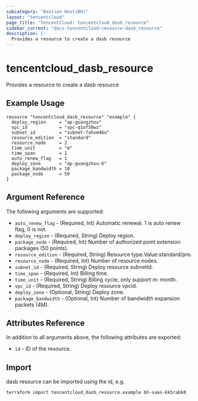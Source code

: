 ```yaml
---
subcategory: "Bastion Host(BH)"
layout: "tencentcloud"
page_title: "TencentCloud: tencentcloud_dasb_resource"
sidebar_current: "docs-tencentcloud-resource-dasb_resource"
description: |-
  Provides a resource to create a dasb resource
---
```


# tencentcloud_dasb_resource

Provides a resource to create a dasb resource

## Example Usage

```hcl
resource "tencentcloud_dasb_resource" "example" {
  deploy_region     = "ap-guangzhou"
  vpc_id            = "vpc-q1of50wz"
  subnet_id         = "subnet-7uhvm46o"
  resource_edition  = "standard"
  resource_node     = 2
  time_unit         = "m"
  time_span         = 1
  auto_renew_flag   = 1
  deploy_zone       = "ap-guangzhou-6"
  package_bandwidth = 10
  package_node      = 50
}
```

## Argument Reference

The following arguments are supported:

* `auto_renew_flag` - (Required, Int) Automatic renewal. 1 is auto renew flag, 0 is not.
* `deploy_region` - (Required, String) Deploy region.
* `package_node` - (Required, Int) Number of authorized point extension packages (50 points).
* `resource_edition` - (Required, String) Resource type.Value:standard/pro.
* `resource_node` - (Required, Int) Number of resource nodes.
* `subnet_id` - (Required, String) Deploy resource subnetId.
* `time_span` - (Required, Int) Billing time.
* `time_unit` - (Required, String) Billing cycle, only support m: month.
* `vpc_id` - (Required, String) Deploy resource vpcId.
* `deploy_zone` - (Optional, String) Deploy zone.
* `package_bandwidth` - (Optional, Int) Number of bandwidth expansion packets (4M).

## Attributes Reference

In addition to all arguments above, the following attributes are exported:

* `id` - ID of the resource.



## Import

dasb resource can be imported using the id, e.g.

```
terraform import tencentcloud_dasb_resource.example bh-saas-kk5rabk0
```

